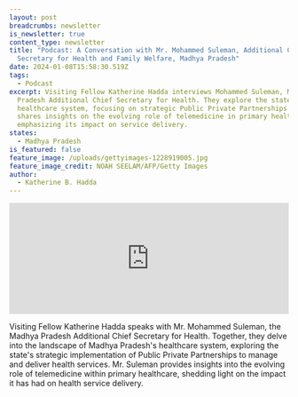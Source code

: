 ```yaml
---
layout: post
breadcrumbs: newsletter
is_newsletter: true
content_type: newsletter
title: "Podcast: A Conversation with Mr. Mohammed Suleman, Additional Chief
  Secretary for Health and Family Welfare, Madhya Pradesh"
date: 2024-01-08T15:58:30.519Z
tags:
  - Podcast
excerpt: Visiting Fellow Katherine Hadda interviews Mohammed Suleman, Madhya
  Pradesh Additional Chief Secretary for Health. They explore the state's
  healthcare system, focusing on strategic Public Private Partnerships. Suleman
  shares insights on the evolving role of telemedicine in primary healthcare,
  emphasizing its impact on service delivery.
states:
  - Madhya Pradesh
is_featured: false
feature_image: /uploads/gettyimages-1228919005.jpg
feature_image_credit: NOAH SEELAM/AFP/Getty Images
author:
  - Katherine B. Hadda
---
```

<iframe frameborder="0" height="200" scrolling="no" src="https://playlist.megaphone.fm/?e=CSIS4367618705" width="100%"></iframe>

Visiting Fellow Katherine Hadda speaks with Mr. Mohammed Suleman, the Madhya Pradesh Additional Chief Secretary for Health. Together, they delve into the landscape of Madhya Pradesh's healthcare system, exploring the state's strategic implementation of Public Private Partnerships to manage and deliver health services. Mr. Suleman provides insights into the evolving role of telemedicine within primary healthcare, shedding light on the impact it has had on health service delivery.
